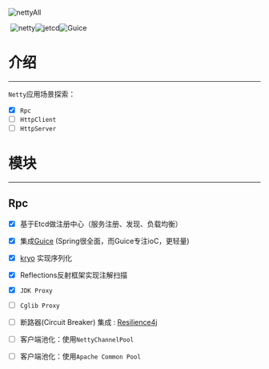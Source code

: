 

![nettyAll](https://s1.ax1x.com/2020/10/17/0OmH8f.jpg)

​																		![netty](https://img.shields.io/badge/netty-4.1.45.Final-brightgreen)![jetcd](https://img.shields.io/badge/jetcd-0.5.3-green)![Guice](https://img.shields.io/badge/Guice-4.2.3-yellow)

# 介绍

------

`Netty`应用场景探索：

- [x] `Rpc`
- [ ] `HttpClient`
- [ ] `HttpServer`

# 模块

------

## Rpc
- [x] 基于Etcd做注册中心（服务注册、发现、负载均衡）
- [x] 集成[Guice](https://github.com/google/guice) (Spring很全面，而Guice专注ioC，更轻量)
- [x] [kryo](https://github.com/EsotericSoftware/kryo) 实现序列化
- [x] Reflections反射框架实现注解扫描
- [x] `JDK Proxy` 
- [ ]  `Cglib Proxy` 
- [ ] 断路器(Circuit Breaker) 集成 : [Resilience4j](https://resilience4j.readme.io/)
- [ ] 客户端池化：使用`NettyChannelPool`
- [ ] 客户端池化：使用`Apache Common Pool`


